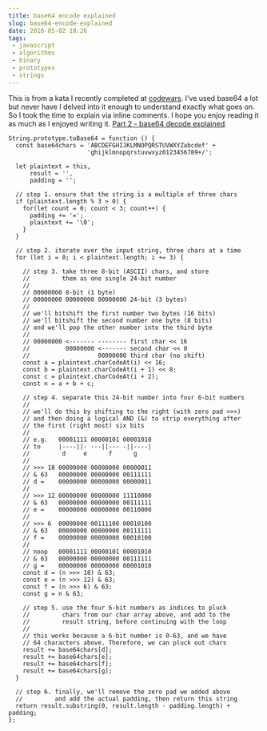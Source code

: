```yaml
---
title: base64 encode explained
slug: base64-encode-explained
date: 2016-05-02 18:26
tags: 
 - javascript
 - algorithms
 - binary
 - prototypes
 - strings
---
```


This is from a kata I recently completed at [codewars](http://www.codewars.com/kata/base64-encoding/javascript). I've used base64 a lot but never have I delved into it enough to understand exactly what goes on. So I took the time to explain via inline comments. I hope you enjoy reading it as much as I enjoyed writing it. [Part 2 - base64 decode explained](http://www.adamkdean.co.uk/base64-decode-explained).

    String.prototype.toBase64 = function () {  
      const base64chars = 'ABCDEFGHIJKLMNOPQRSTUVWXYZabcdef' +
                          'ghijklmnopqrstuvwxyz0123456789+/';
      
      let plaintext = this,
          result = '',
          padding = '';
      
      // step 1. ensure that the string is a multiple of three chars
      if (plaintext.length % 3 > 0) {
        for(let count = 0; count < 3; count++) {
          padding += '=';
          plaintext += '\0';
        }
      }
      
      // step 2. iterate over the input string, three chars at a time
      for (let i = 0; i < plaintext.length; i += 3) {
        
        // step 3. take three 8-bit (ASCII) chars, and store
        //         them as one single 24-bit number
        //
        // 00000000 8-bit (1 byte)
        // 00000000 00000000 00000000 24-bit (3 bytes)
        //
        // we'll bitshift the first number two bytes (16 bits)
        // we'll bitshift the second number one byte (8 bits)
        // and we'll pop the other number into the third byte
        //
        // 00000000 <------- -------- first char << 16
        //          00000000 <------- second char << 8
        //                   00000000 third char (no shift)    
        const a = plaintext.charCodeAt(i) << 16;
        const b = plaintext.charCodeAt(i + 1) << 8;
        const c = plaintext.charCodeAt(i + 2);
        const n = a + b + c;
        
        // step 4. separate this 24-bit number into four 6-bit numbers
        //
        // we'll do this by shifting to the right (with zero pad >>>)
        // and then doing a logical AND (&) to strip everything after 
        // the first (right most) six bits
        //
        // e.g.   00001111 00000101 00001010
        // to     |----||- ---||--- -||----|
        //         d     e      f      g
        //
        // >>> 18 00000000 00000000 00000011
        // & 63   00000000 00000000 00111111
        // d =    00000000 00000000 00000011
        //                            
        // >>> 12 00000000 00000000 11110000 
        // & 63   00000000 00000000 00111111
        // e =    00000000 00000000 00110000
        //
        // >>> 6  00000000 00111100 00010100 
        // & 63   00000000 00000000 00111111
        // f =    00000000 00000000 00010100
        //
        // noop   00001111 00000101 00001010
        // & 63   00000000 00000000 00111111
        // g =    00000000 00000000 00001010
        const d = (n >>> 18) & 63;
        const e = (n >>> 12) & 63;
        const f = (n >>> 6) & 63;
        const g = n & 63;
        
        // step 5. use the four 6-bit numbers as indices to pluck
        //         chars from our char array above, and add to the
        //         result string, before continuing with the loop
        //
        // this works because a 6-bit number is 0-63, and we have
        // 64 characters above. Therefore, we can pluck out chars
        result += base64chars[d];
        result += base64chars[e];
        result += base64chars[f];
        result += base64chars[g];
      }
      
      // step 6. finally, we'll remove the zero pad we added above
      //         and add the actual padding, then return this string
      return result.substring(0, result.length - padding.length) + padding;
    };
